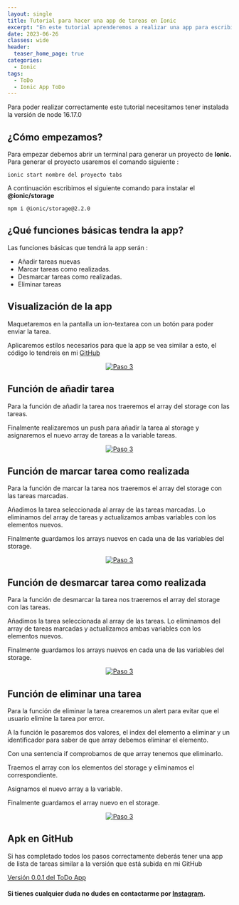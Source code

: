```yaml
---
layout: single
title: Tutorial para hacer una app de tareas en Ionic
excerpt: "En este tutorial aprenderemos a realizar una app para escribir, eliminar y marcar como hecha las tareas."
date: 2023-06-26
classes: wide
header:
  teaser_home_page: true
categories:
  - Ionic
tags:  
  - ToDo
  - Ionic App ToDo
---
```


Para poder realizar correctamente este tutorial necesitamos tener instalada la versión de node 16.17.0

## ¿Cómo empezamos?

Para empezar debemos abrir un terminal para generar un proyecto de <strong>Ionic.</strong>
Para generar el proyecto usaremos el comando siguiente : 

~~~
ionic start nombre del proyecto tabs
~~~

A continuación escribimos el siguiente comando para instalar el <strong>@ionic/storage</strong>

~~~
npm i @ionic/storage@2.2.0
~~~



## ¿Qué funciones básicas tendra la app?

Las funciones básicas que tendrá la app serán :

  - Añadir tareas nuevas
  - Marcar tareas como realizadas.
  - Desmarcar tareas como realizadas.
  - Eliminar tareas
 
  
## Visualización de la app

Maquetaremos en la pantalla un ion-textarea con un botón para poder enviar la tarea.

Aplicaremos estilos necesarios para que la app se vea similar a esto, el código lo tendreis en mi <a href="https://github.com/MiguelCarrera8/todo-app">GitHub</a>

<p align="center">
  <a href="#">
    <img alt="Paso 3" src="https://raw.githubusercontent.com/MiguelCarrera8/web-site/master/assets/images/todo-app/maquetacion.png"/>
  </a>
  </p>

## Función de añadir tarea

Para la función de añadir la tarea nos traeremos el array del storage con las tareas.

Finalmente realizaremos un push para añadir la tarea al storage y asignaremos el nuevo array de tareas a la variable tareas.

<p align="center">
  <a href="#">
    <img alt="Paso 3" src="https://raw.githubusercontent.com/MiguelCarrera8/web-site/master/assets/images/todo-app/add-todo.png"/>
  </a>
  </p>


## Función de marcar tarea como realizada

Para la función de marcar la tarea nos traeremos el array del storage con las tareas marcadas.

Añadimos la tarea seleccionada al array de las tareas marcadas. Lo eliminamos del array de tareas y actualizamos ambas variables con los elementos nuevos.

Finalmente guardamos los arrays nuevos en cada una de las variables del storage.

<p align="center">
  <a href="#">
    <img alt="Paso 3" src="https://raw.githubusercontent.com/MiguelCarrera8/web-site/master/assets/images/todo-app/marcar.png"/>
  </a>
  </p>

## Función de desmarcar tarea como realizada

Para la función de desmarcar la tarea nos traeremos el array del storage con las tareas.

Añadimos la tarea seleccionada al array de las tareas. Lo eliminamos del array de tareas marcadas y actualizamos ambas variables con los elementos nuevos.

Finalmente guardamos los arrays nuevos en cada una de las variables del storage.

<p align="center">
  <a href="#">
    <img alt="Paso 3" src="https://raw.githubusercontent.com/MiguelCarrera8/web-site/master/assets/images/todo-app/desmarcar.png"/>
  </a>
  </p>


  ## Función de eliminar una tarea

Para la función de eliminar la tarea crearemos un alert para evitar que el usuario elimine la tarea por error.

A la función le pasaremos dos valores, el index del elemento a eliminar y un identificador para saber de que array debemos eliminar el elemento.

Con una sentencia if comprobamos de que array tenemos que eliminarlo.

Traemos el array con los elementos del storage y eliminamos el correspondiente.

Asignamos el nuevo array a la variable.

Finalmente guardamos el array nuevo en el storage.

<p align="center">
  <a href="#">
    <img alt="Paso 3" src="https://raw.githubusercontent.com/MiguelCarrera8/web-site/master/assets/images/todo-app/borrar.png"/>
  </a>
  </p>


## Apk en GitHub

Si has completado todos los pasos correctamente deberás tener una app de lista de tareas similar a la versión que está subida en mi GitHub

<a href="https://github.com/MiguelCarrera8/todo-app/releases/tag/0.0.1">Versión 0.0.1 del ToDo App</a>

#### Si tienes cualquier duda no dudes en contactarme por <a href="https://www.instagram.com/miguedev_/">Instagram</a>.